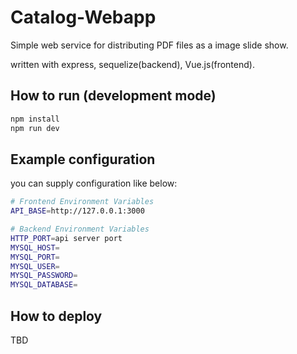 # Catalog-Webapp
Simple web service for distributing PDF files as a image slide show.

written with express, sequelize(backend), Vue.js(frontend).

## How to run (development mode)
```bash
npm install
npm run dev
```
## Example configuration
you can supply configuration like below:
```bash
# Frontend Environment Variables
API_BASE=http://127.0.0.1:3000

# Backend Environment Variables
HTTP_PORT=api server port
MYSQL_HOST= 
MYSQL_PORT=
MYSQL_USER=
MYSQL_PASSWORD=
MYSQL_DATABASE=
```

## How to deploy
TBD